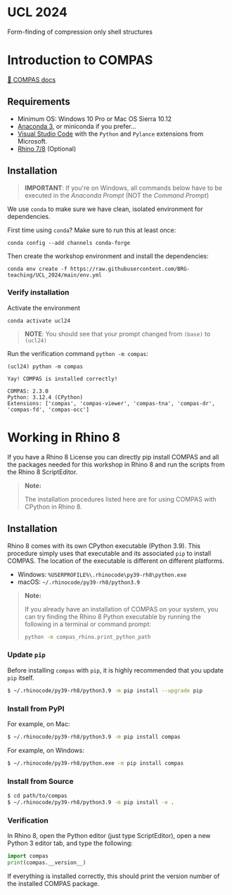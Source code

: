 # UCL 2024
Form-finding of compression only shell structures

# Introduction to COMPAS

[📃 COMPAS docs](https://compas.dev)

## Requirements

* Minimum OS: Windows 10 Pro or Mac OS Sierra 10.12
* [Anaconda 3](https://www.anaconda.com/distribution/), or miniconda if you prefer...
* [Visual Studio Code](https://code.visualstudio.com/) with the `Python` and `Pylance` extensions from Microsoft.
* [Rhino 7/8](https://www.rhino3d.com/download) (Optional)

## Installation

> **IMPORTANT**: If you're on Windows, all commands below have to be executed in the *Anaconda Prompt* (NOT the *Command Prompt*)

We use `conda` to make sure we have clean, isolated environment for dependencies.

First time using <code>conda</code>? Make sure to run this at least once:

    conda config --add channels conda-forge

Then create the workshop environment and install the dependencies:

    conda env create -f https://raw.githubusercontent.com/BRG-teaching/UCL_2024/main/env.yml

### Verify installation

Activate the environment

    conda activate ucl24

> **NOTE**: You should see that your prompt changed from `(base)` to `(ucl24)`

Run the verification command `python -m compas`:

    (ucl24) python -m compas

    Yay! COMPAS is installed correctly!

    COMPAS: 2.3.0
    Python: 3.12.4 (CPython)
    Extensions: ['compas', 'compas-viewer', 'compas-tna', 'compas-dr', 'compas-fd', 'compas-occ']

# Working in Rhino 8
If you have a Rhino 8 License you can directly pip install COMPAS and all the packages needed for this workshop in Rhino 8 and run the scripts from the Rhino 8 ScriptEditor.

> **Note:**
> 
> The installation procedures listed here are for using COMPAS with CPython in Rhino 8.


## Installation

Rhino 8 comes with its own CPython executable (Python 3.9). This procedure simply uses that executable and its associated `pip` to install COMPAS. The location of the executable is different on different platforms.

* Windows: `%USERPROFILE%\.rhinocode\py39-rh8\python.exe`
* macOS: `~/.rhinocode/py39-rh8/python3.9`

> **Note:**
> 
> If you already have an installation of COMPAS on your system, you can try finding the Rhino 8 Python executable by running the following in a terminal or command prompt:
> 
> ```bash
> python -m compas_rhino.print_python_path
> ```

### Update `pip`

Before installing `compas` with `pip`, it is highly recommended that you update `pip` itself.

```bash
$ ~/.rhinocode/py39-rh8/python3.9 -m pip install --upgrade pip
```

### Install from PyPI

For example, on Mac:

```bash
$ ~/.rhinocode/py39-rh8/python3.9 -m pip install compas
```

For example, on Windows:

```bash
$ ~/.rhinocode/py39-rh8/python.exe -m pip install compas
```

### Install from Source

```bash
$ cd path/to/compas
$ ~/.rhinocode/py39-rh8/python3.9 -m pip install -e .
```

### Verification

In Rhino 8, open the Python editor (just type ScriptEditor), open a new Python 3 editor tab, and type the following:

```python
import compas
print(compas.__version__)
```

If everything is installed correctly, this should print the version number of the installed COMPAS package.


